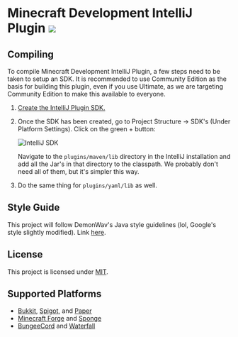 Minecraft Development IntelliJ Plugin <a href="https://ci.demonwav.com/viewType.html?buildTypeId=MinecraftDevIntelliJ_Build"><img src="https://ci.demonwav.com/app/rest/builds/buildType(id:MinecraftDevIntelliJ_Build)/statusIcon"/></a>
=========================================================================================================================================================================================================================================

Compiling
---------

To compile Minecraft Development IntelliJ Plugin, a few steps need to be
taken to setup an SDK. It is recommended to use Community Edition as the
basis for building this plugin, even if you use Ultimate, as we are
targeting Community Edition to make this available to everyone.

1. [Create the IntelliJ Plugin SDK.](http://www.jetbrains.org/intellij/sdk/docs/basics/getting_started/setting_up_environment.html)
2. Once the SDK has been created, go to Project Structure -> SDK's
   (Under Platform Settings). Click on the green + button:
   
   ![IntelliJ SDK](http://i.imgur.com/kn0A7cK.png)
   
   Navigate to the `plugins/maven/lib` directory
   in the IntelliJ installation and add all the Jar's in that directory to
   the classpath. We probably don't need all of them, but it's simpler this
   way.
3. Do the same thing for `plugins/yaml/lib` as well.

Style Guide
-----------

This project will follow DemonWav's Java style guidelines (lol, Google's
style slightly modified). Link [here](http://www.demonwav.com/style).

License
-------

This project is licensed under [MIT](LICENSE.txt).

Supported Platforms
-------------------

- [Bukkit](https://hub.spigotmc.org/stash/projects/SPIGOT/repos/bukkit/browse), [Spigot](https://spigotmc.org/), and [Paper](https://paper.emc.gs)
- [Minecraft Forge](http://minecraftforge.net/forum) and [Sponge](https://www.spongepowered.org/)
- [BungeeCord](https://www.spigotmc.org/wiki/bungeecord/) and [Waterfall](https://getwaterfall.xyz/)
